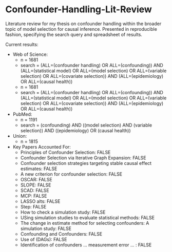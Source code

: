 # Confounder-Handling-Lit-Review
Literature review for my thesis on confounder handling within the broader topic of model selection for causal inference.  Presented in reproducible fashion, specifying the search query and spreadsheet of results.

Current results:
* Web of Science:
  * n = 1681
  * search = (ALL=(confounder handling) OR ALL=(confounding)) AND (ALL=(statistical model) OR ALL=(model selection) OR ALL=(variable selection) OR ALL=(covariate selection)) AND (ALL=(epidemiology) OR ALL=(causal health))
  * n = 1681
  * search = (ALL=(confounder handling) OR ALL=(confounding)) AND (ALL=(statistical model) OR ALL=(model selection) OR ALL=(variable selection) OR ALL=(covariate selection)) AND (ALL=(epidemiology) OR ALL=(causal health))
* PubMed:
  * n = 1191
  * search = (confounding) AND ((model selection) AND (variable selection)) AND ((epidemiology) OR (causal health))
* Union:
  * n = 1815
* Key Papers Accounted For:
  * Principles of Confounder Selection: FALSE
  * Confounder Selection via Iterative Graph Expansion: FALSE
  * Confounder selection strategies targeting stable causal effect estimates: FALSE
  * A new criterion for confounder selection: FALSE
  * OSCAR: FALSE
  * SLOPE: FALSE
  * SCAD: FALSE
  * MCP: FALSE
  * LASSO alts: FALSE
  * Step: FALSE
  * How to check a simulation study: FALSE
  * USing simulation studies to evaluate statistical methods: FALSE
  * The change in estimate method for selecting confounders: A simulation study: FALSE
  * Confounding and Confounders: FALSE
  * Use of (DAGs): FALSE
  * Identification of confounders ... measurement error ... : FALSE
